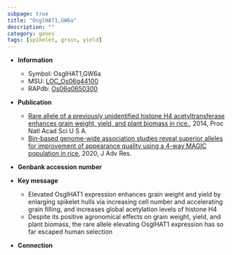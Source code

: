 ```yaml
---
subpage: true
title: "OsglHAT1,GW6a"
description: ""
category: genes
tags: [spikelet, grain, yield]
---
```


* **Information**  
    + Symbol: OsglHAT1,GW6a  
    + MSU: [LOC_Os06g44100](http://rice.plantbiology.msu.edu/cgi-bin/ORF_infopage.cgi?orf=LOC_Os06g44100)  
    + RAPdb: [Os06g0650300](http://rapdb.dna.affrc.go.jp/viewer/gbrowse_details/irgsp1?name=Os06g0650300)  

* **Publication**  
    + [Rare allele of a previously unidentified histone H4 acetyltransferase enhances grain weight, yield, and plant biomass in rice.](http://www.ncbi.nlm.nih.gov/pubmed?term=Rare+allele+of+a+previously+unidentified+histone+H4+acetyltransferase+enhances+grain+weight,+yield,+and+plant+biomass+in+rice.%5BTitle%5D), 2014, Proc Natl Acad Sci U S A.
    + [Bin-based genome-wide association studies reveal superior alleles for improvement of appearance quality using a 4-way MAGIC population in rice](http://www.ncbi.nlm.nih.gov/pubmed?term=Bin-based+genome-wide+association+studies+reveal+superior+alleles+for+improvement+of+appearance+quality+using+a+4-way+MAGIC+population+in+rice%5BTitle%5D), 2020, J Adv Res.

* **Genbank accession number**  

* **Key message**  
    + Elevated OsglHAT1 expression enhances grain weight and yield by enlarging spikelet hulls via increasing cell number and accelerating grain filling, and increases global acetylation levels of histone H4
    + Despite its positive agronomical effects on grain weight, yield, and plant biomass, the rare allele elevating OsglHAT1 expression has so far escaped human selection

* **Connection**  



